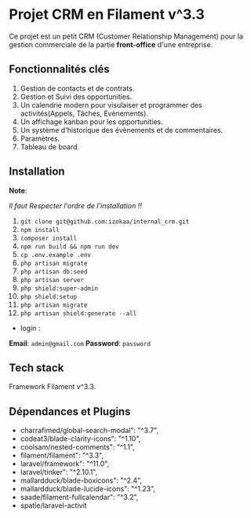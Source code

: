 # Projet CRM en Filament v^3.3

Ce projet est un petit CRM (Customer Relationship Management) pour la gestion commerciale de la partie **front-office** d'une entreprise.

## Fonctionnalités clés

1. Gestion de contacts et de contrats.
3. Gestion et Suivi des opportunities.
4. Un calendrie modern pour visulaiser et programmer des activités(Appels, Tâches, Evènements).
5. Un affichage kanban pour les opportunities.
6. Un système d'historique des évènements et de commentaires.
7. Paramètres.
8. Tableau de board.

## Installation

**Note**:

*Il faut Respecter l'ordre de l'installation !!*

1. `git clone git@github.com:izokaa/internal_crm.git`
2. `npm install`
3. `composer install`
4. `npm run build && npm run dev`
5. `cp .env.example .env`
6. `php artisan migrate`
7. `php artisan db:seed`
8. `php artisan server`
9. `php shield:super-admin`
10. `php shield:setup`
11. `php artisan migrate`
12. `php artisan shield:generate --all`

* login :

**Email**: `admin@gmail.com`
**Password**: `password`

## Tech stack

Framework Filament v^3.3.

## Dépendances et Plugins

* charrafimed/global-search-modal": "^3.7",
* codeat3/blade-clarity-icons": "^1.10",
* coolsam/nested-comments": "^1.1",
* filament/filament": "^3.3",
* laravel/framework": "^11.0",
* laravel/tinker": "^2.10.1",
* mallardduck/blade-boxicons": "^2.4",
* mallardduck/blade-lucide-icons": "^1.23",
* saade/filament-fullcalendar": "^3.2",
* spatie/laravel-activit
